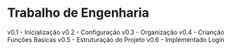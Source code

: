 # Trabalho de Engenharia

v0.1 - Inicialização
v0.2 - Configuração
v0.3 - Organização 
v0.4 - Crianção Funções Basicas
v0.5 - Estruturação do Projeto
v0.6 - Implementado Login